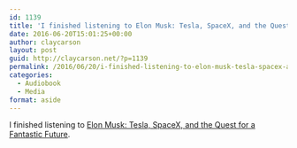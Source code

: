 ```yaml
---
id: 1139
title: 'I finished listening to Elon Musk: Tesla, SpaceX, and the Quest for a Fantastic Future'
date: 2016-06-20T15:01:25+00:00
author: claycarson
layout: post
guid: http://claycarson.net/?p=1139
permalink: /2016/06/20/i-finished-listening-to-elon-musk-tesla-spacex-and-the-quest-for-a-fantastic-future/
categories:
  - Audiobook
  - Media
format: aside
---
```

I finished listening to [Elon Musk: Tesla, SpaceX, and the Quest for a Fantastic Future](http://amazon.com/exec/obidos/ASIN/0062301233/claycarson0c-20).<!--more-->